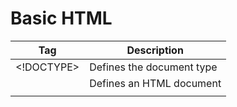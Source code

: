 Basic HTML
==========

| Tag          | Description                              |
|--------------|------------------------------------------|
| <!DOCTYPE>   | Defines the document type                |
| <html>       | Defines an HTML document                 |
| <title>      | Defines a title for the document         |
| <body>       | Defines the document's body              |
| <h1> to <h6> | Defines HTML headings                    |
| <p>          | Defines a paragraph                      |
| <br>         | Inserts a single line break              |
| <hr>         | Defines a thematic change in the content |
| <!--...-->   | Defines a comment                        |

Formatting
==========

| Tag          | Description                                                                                         |
|--------------|-----------------------------------------------------------------------------------------------------|
| <acronym>    | Not supported in HTML5. Use <abbr> instead. Defines an acronym                                      |
| <abbr>       | Defines an abbreviation or an acronym                                                               |
| <address>    | Defines contact information for the author/owner of a document/article                              |
| <b>          | Defines bold text                                                                                   |
| <bdi>        | Isolates a part of text that might be formatted in a different direction from other text outside it |
| <bdo>        | Overrides the current text direction                                                                |
| <big>        | Not supported in HTML5. Use CSS instead. Defines big text                                           |
| <blockquote> | Defines a section that is quoted from another source                                                |
| <center>     | Not supported in HTML5. Use CSS instead. Defines centered text                                      |
| <cite>       | Defines the title of a work                                                                         |
| <code>       | Defines a piece of computer code                                                                    |
| <del>        | Defines text that has been deleted from a document                                                  |
| <dfn>        | Represents the defining instance of a term                                                          |
| <em>         | Defines emphasized text                                                                             |
| <font>       | Not supported in HTML5. Use CSS instead. Defines font, color, and size for text                     |
| <i>          | Defines a part of text in an alternate voice or mood                                                |
| <ins>        | Defines a text that has been inserted into a document                                               |
| <kbd>        | Defines keyboard input                                                                              |
| <mark>       | Defines marked/highlighted text                                                                     |
| <meter>      | Defines a scalar measurement within a known range (a gauge)                                         |
| <pre>        | Defines preformatted text                                                                           |
| <progress>   | Represents the progress of a task                                                                   |
| <q>          | Defines a short quotation                                                                           |
| <rp>         | Defines what to show in browsers that do not support ruby annotations                               |
| <rt>         | Defines an explanation/pronunciation of characters (for East Asian typography)                      |
| <ruby>       | Defines a ruby annotation (for East Asian typography)                                               |
| <s>          | Defines text that is no longer correct                                                              |
| <samp>       | Defines sample output from a computer program                                                       |
| <small>      | Defines smaller text                                                                                |
| <strike>     | Not supported in HTML5. Use <del> or <s> instead. Defines strikethrough text                        |
| <strong>     | Defines important text                                                                              |
| <sub>        | Defines subscripted text                                                                            |
| <sup>        | Defines superscripted text                                                                          |
| <time>       | Defines a date/time                                                                                 |
| <tt>         | Not supported in HTML5. Use CSS instead. Defines teletype text                                      |
| <u>          | Defines text that should be stylistically different from normal text                                |
| <var>        | Defines a variable                                                                                  |
| <wbr>        | Defines a possible line-break                                                                       |

Forms and Input
===============

| Tag        | Description                                                |
|------------|------------------------------------------------------------|
| <form>     | Defines an HTML form for user input                        |
| <input>    | Defines an input control                                   |
| <textarea> | Defines a multiline input control (text area)              |
| <button>   | Defines a clickable button                                 |
| <select>   | Defines a drop-down list                                   |
| <optgroup> | Defines a group of related options in a drop-down list     |
| <option>   | Defines an option in a drop-down list                      |
| <label>    | Defines a label for an <input> element                     |
| <fieldset> | Groups related elements in a form                          |
| <legend>   | Defines a caption for a <fieldset> element                 |
| <datalist> | Specifies a list of pre-defined options for input controls |
| <keygen>   | Defines a key-pair generator field (for forms)             |
| <output>   | Defines the result of a calculation                        |

Frames
======

| Tag        | Description                                                                               |
|------------|-------------------------------------------------------------------------------------------|
| <frame>    | Not supported in HTML5. Defines a window (a frame) in a frameset                          |
| <frameset> | Not supported in HTML5. Defines a set of frames                                           |
| <noframes> | Not supported in HTML5. Defines an alternate content for users that do not support frames |
| <iframe>   | Defines an inline frame                                                                   |

Images
======

| Tag          | Description                                                           |
|--------------|-----------------------------------------------------------------------|
| <img>        | Defines an image                                                      |
| <map>        | Defines a client-side image-map                                       |
| <area>       | Defines an area inside an image-map                                   |
| <canvas>     | Used to draw graphics, on the fly, via scripting (usually JavaScript) |
| <figcaption> | Defines a caption for a <figure> element                              |
| <figure>     | Specifies self-contained content                                      |

Audio / Video
=============

| Tag      | Description                                                               |
|----------|---------------------------------------------------------------------------|
| <audio>  | Defines sound content                                                     |
| <source> | Defines multiple media resources for media elements (<video> and <audio>) |
| <track>  | Defines text tracks for media elements (<video> and <audio>)              |
| <video>  | Defines a video or movie                                                  |

Links
=====

| Tag    | Description                                                                                              |
|--------|----------------------------------------------------------------------------------------------------------|
| <a>    | Defines a hyperlink                                                                                      |
| <link> | Defines the relationship between a document and an external resource (most used to link to style sheets) |
| <nav>  | Defines navigation links                                                                                 |

Lists
=====

| Tag        | Description                                                            |
|------------|------------------------------------------------------------------------|
| <ul>       | Defines an unordered list                                              |
| <ol>       | Defines an ordered list                                                |
| <li>       | Defines a list item                                                    |
| <dir>      | Not supported in HTML5. Use <ul> instead. Defines a directory list     |
| <dl>       | Defines a description list                                             |
| <dt>       | Defines a term/name in a description list                              |
| <dd>       | Defines a description of a term/name in a description list             |
| <menu>     | Defines a list/menu of commands                                        |
| <menuitem> | Defines a command/menu item that the user can invoke from a popup menu |

Tables
======

| Tag        | Description                                                             |
|------------|-------------------------------------------------------------------------|
| <table>    | Defines a table                                                         |
| <caption>  | Defines a table caption                                                 |
| <th>       | Defines a header cell in a table                                        |
| <tr>       | Defines a row in a table                                                |
| <td>       | Defines a cell in a table                                               |
| <thead>    | Groups the header content in a table                                    |
| <tbody>    | Groups the body content in a table                                      |
| <tfoot>    | Groups the footer content in a table                                    |
| <col>      | Specifies column properties for each column within a <colgroup> element |
| <colgroup> | Specifies a group of one or more columns in a table for formatting      |

Styles and Semantics
====================

| Tag       | Description                                               |
|-----------|-----------------------------------------------------------|
| <style>   | Defines style information for a document                  |
| <div>     | Defines a section in a document                           |
| <span>    | Defines a section in a document                           |
| <header>  | Defines a header for a document or section                |
| <footer>  | Defines a footer for a document or section                |
| <main>    | Specifies the main content of a document                  |
| <section> | Defines a section in a document                           |
| <article> | Defines an article                                        |
| <aside>   | Defines content aside from the page content               |
| <details> | Defines additional details that the user can view or hide |
| <dialog>  | Defines a dialog box or window                            |
| <summary> | Defines a visible heading for a <details> element         |

Meta Info
=========

| Tag        | Description                                                                                                   |
|------------|---------------------------------------------------------------------------------------------------------------|
| <head>     | Defines information about the document                                                                        |
| <meta>     | Defines metadata about an HTML document                                                                       |
| <base>     | Specifies the base URL/target for all relative URLs in a document                                             |
| <basefont> | Not supported in HTML5. Use CSS instead. Specifies a default color, size, and font for all text in a document |

Programming
===========

| Tag        | Description                                                                         |
|------------|-------------------------------------------------------------------------------------|
| <script>   | Defines a client-side script                                                        |
| <noscript> | Defines an alternate content for users that do not support client-side scripts      |
| <applet>   | Not supported in HTML5. Use <embed> or <object> instead. Defines an embedded applet |
| <embed>    | Defines a container for an external (non-HTML) application                          |
| <object>   | Defines an embedded object                                                          |
| <param>    | Defines a parameter for an object                                                   |

Html Global Attributes
======================

| Attribute       | Description                                                                                               |
|-----------------|-----------------------------------------------------------------------------------------------------------|
| accesskey       | Specifies a shortcut key to activate/focus an element                                                     |
| class           | Specifies one or more classnames for an element (refers to a class in a style sheet)                      |
| contenteditable | Specifies whether the content of an element is editable or not                                            |
| contextmenu     | Specifies a context menu for an element. The context menu appears when a user right-clicks on the element |
| data-\*         | Used to store custom data private to the page or application                                              |
| dir             | Specifies the text direction for the content in an element                                                |
| draggable       | Specifies whether an element is draggable or not                                                          |
| dropzone        | Specifies whether the dragged data is copied, moved, or linked, when dropped                              |
| hidden          | Specifies that an element is not yet, or is no longer, relevant                                           |
| id              | Specifies a unique id for an element                                                                      |
| lang            | Specifies the language of the element's content                                                           |
| spellcheck      | Specifies whether the element is to have its spelling and grammar checked or not                          |
| style           | Specifies an inline CSS style for an element                                                              |
| tabindex        | Specifies the tabbing order of an element                                                                 |
| title           | Specifies extra information about an element                                                              |
| translate       | Specifies whether the content of an element should be translated or not                                   |

Global Event Attributes
=======================

**Window Event Attributes**

| Attribute      | Value  | Description                                                                  |
|----------------|--------|------------------------------------------------------------------------------|
| onafterprint   | script | Script to be run after the document is printed                               |
| onbeforeprint  | script | Script to be run before the document is printed                              |
| onbeforeunload | script | Script to be run when the document is about to be unloaded                   |
| onerror        | script | Script to be run when an error occurs                                        |
| onhashchange   | script | Script to be run when there has been changes to the anchor part of the a URL |
| onload         | script | Fires after the page is finished loading                                     |
| onmessage      | script | Script to be run when the message is triggered                               |
| onoffline      | script | Script to be run when the browser starts to work offline                     |
| ononline       | script | Script to be run when the browser starts to work online                      |
| onpagehide     | script | Script to be run when a user navigates away from a page                      |
| onpageshow     | script | Script to be run when a user navigates to a page                             |
| onpopstate     | script | Script to be run when the window's history changes                           |
| onresize       | script | Fires when the browser window is resized                                     |
| onstorage      | script | Script to be run when a Web Storage area is updated                          |
| onunload       | script | Fires once a page has unloaded (or the browser window has been closed)       |

**Form Events**

| Attribute     | Value  | Description                                                                   |
|---------------|--------|-------------------------------------------------------------------------------|
| onblur        | script | Fires the moment that the element loses focus                                 |
| onchange      | script | Fires the moment when the value of the element is changed                     |
| oncontextmenu | script | Script to be run when a context menu is triggered                             |
| onfocus       | script | Fires the moment when the element gets focus                                  |
| oninput       | script | Script to be run when an element gets user input                              |
| oninvalid     | script | Script to be run when an element is invalid                                   |
| onreset       | script | Fires when the Reset button in a form is clicked                              |
| onsearch      | script | Fires when the user writes something in a search field (for <input="search">) |
| onselect      | script | Fires after some text has been selected in an element                         |
| onsubmit      | script | Fires when a form is submitted                                                |

**Keyboard Events**

| Attribute  | Value  | Description                         |
|------------|--------|-------------------------------------|
| onkeydown  | script | Fires when a user is pressing a key |
| onkeypress | script | Fires when a user presses a key     |
| onkeyup    | script | Fires when a user releases a key    |

**Mouse Events**

| Attribute    | Value  | Description                                                                |
|--------------|--------|----------------------------------------------------------------------------|
| onclick      | script | Fires on a mouse click on the element                                      |
| ondblclick   | script | Fires on a mouse double-click on the element                               |
| ondrag       | script | Script to be run when an element is dragged                                |
| ondragend    | script | Script to be run at the end of a drag operation                            |
| ondragenter  | script | Script to be run when an element has been dragged to a valid drop target   |
| ondragleave  | script | Script to be run when an element leaves a valid drop target                |
| ondragover   | script | Script to be run when an element is being dragged over a valid drop target |
| ondragstart  | script | Script to be run at the start of a drag operation                          |
| ondrop       | script | Script to be run when dragged element is being dropped                     |
| onmousedown  | script | Fires when a mouse button is pressed down on an element                    |
| onmousemove  | script | Fires when the mouse pointer is moving while it is over an element         |
| onmouseout   | script | Fires when the mouse pointer moves out of an element                       |
| onmouseover  | script | Fires when the mouse pointer moves over an element                         |
| onmouseup    | script | Fires when a mouse button is released over an element                      |
| onmousewheel | script | Deprecated. Use the onwheel attribute instead                              |
| onscroll     | script | Script to be run when an element's scrollbar is being scrolled             |
| onwheel      | script | Fires when the mouse wheel rolls up or down over an element                |

**Clipboard Events**

| Attribute | Value  | Description                                           |
|-----------|--------|-------------------------------------------------------|
| oncopy    | script | Fires when the user copies the content of an element  |
| oncut     | script | Fires when the user cuts the content of an element    |
| onpaste   | script | Fires when the user pastes some content in an element |

**Media Events**

| Attribute        | Value  | Description                                                                                                                 |
|------------------|--------|-----------------------------------------------------------------------------------------------------------------------------|
| onabort          | script | Script to be run on abort                                                                                                   |
| oncanplay        | script | Script to be run when a file is ready to start playing (when it has buffered enough to begin)                               |
| oncanplaythrough | script | Script to be run when a file can be played all the way to the end without pausing for buffering                             |
| oncuechange      | script | Script to be run when the cue changes in a <track> element                                                            |
| ondurationchange | script | Script to be run when the length of the media changes                                                                       |
| onemptied        | script | Script to be run when something bad happens and the file is suddenly unavailable (like unexpectedly disconnects)            |
| onended          | script | Script to be run when the media has reach the end (a useful event for messages like "thanks for listening")                 |
| onerror          | script | Script to be run when an error occurs when the file is being loaded                                                         |
| onloadeddata     | script | Script to be run when media data is loaded                                                                                  |
| onloadedmetadata | script | Script to be run when meta data (like dimensions and duration) are loaded                                                   |
| onloadstart      | script | Script to be run just as the file begins to load before anything is actually loaded                                         |
| onpause          | script | Script to be run when the media is paused either by the user or programmatically                                            |
| onplay           | script | Script to be run when the media is ready to start playing                                                                   |
| onplaying        | script | Script to be run when the media actually has started playing                                                                |
| onprogress       | script | Script to be run when the browser is in the process of getting the media data                                               |
| onratechange     | script | Script to be run each time the playback rate changes (like when a user switches to a slow motion or fast forward mode)      |
| onseeked         | script | Script to be run when the seeking attribute is set to false indicating that seeking has ended                               |
| onseeking        | script | Script to be run when the seeking attribute is set to true indicating that seeking is active                                |
| onstalled        | script | Script to be run when the browser is unable to fetch the media data for whatever reason                                     |
| onsuspend        | script | Script to be run when fetching the media data is stopped before it is completely loaded for whatever reason                 |
| ontimeupdate     | script | Script to be run when the playing position has changed (like when the user fast forwards to a different point in the media) |
| onvolumechange   | script | Script to be run each time the volume is changed which (includes setting the volume to "mute")                              |
| onwaiting        | script | Script to be run when the media has paused but is expected to resume (like when the media pauses to buffer more data)       |

**Misc Events**

| Attribute | Value  | Description                                                     |
|-----------|--------|-----------------------------------------------------------------|
| onerror   | script | Fires when an error occurs while loading an external file       |
| onshow    | script | Fires when a <menu> element is shown as a context menu    |
| ontoggle  | script | Fires when the user opens or closes the <details> element |


